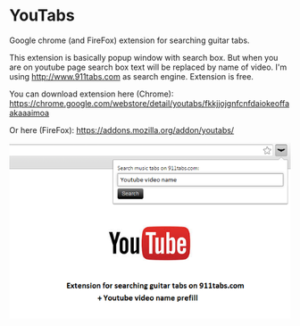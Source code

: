 # YouTabs
Google chrome (and FireFox) extension for searching guitar tabs.

This extension is basically popup window with search box.
But when you are on youtube page search box text will be replaced by name of video.
I'm using http://www.911tabs.com as search engine.
Extension is free.

You can download extension here (Chrome): https://chrome.google.com/webstore/detail/youtabs/fkkjjojgnfcnfdaiokeoffaakaaaimoa

Or here (FireFox): https://addons.mozilla.org/addon/youtabs/

![alt text][logo]

[logo]: https://github.com/jiriKuba/YouTabs/blob/master/src/YouTabs/screenshots/YouTabsScreen.png "Logo"

